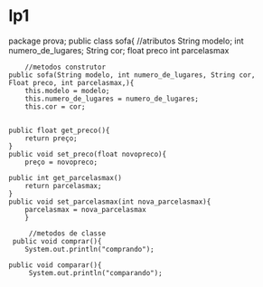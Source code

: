# lp1
package prova;
    public class sofa{
        //atributos
        String modelo;
        int numero_de_lugares;
        String cor;
        float preco
        int parcelasmax

        //metodos construtor
    public sofa(String modelo, int numero_de_lugares, String cor,
    Float preco, int parcelasmax,){
        this.modelo = modelo;
        this.numero_de_lugares = numero_de_lugares;
        this.cor = cor;
     

    public float get_preco(){
        return preço;
    }
    public void set_preco(float novopreco){
        preço = novopreco;
    
    public int get_parcelasmax()
        return parcelasmax;
    }
    public void set_parcelasmax(int nova_parcelasmax){
        parcelasmax = nova_parcelasmax
        }
        
         //metodos de classe
     public void comprar(){
        System.out.println("comprando");

    public void comparar(){
         System.out.println("comparando");

